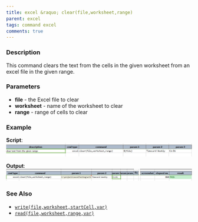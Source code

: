 ```yaml
---
title: excel &raquo; clear(file,worksheet,range)
parent: excel
tags: command excel
comments: true
---
```



### Description
This command clears the text from the cells in the given worksheet from an excel file in the given range.


### Parameters
- **file** \- the Excel file to clear
- **worksheet** \- name of the worksheet to clear
- **range** \- range of cells to clear


### Example
**Script**:
![script](image/clear_01.png)

**Output**:
![output](image/clear_02.png)


### See Also
- [`write(file,worksheet,startCell,var)`](write(file,worksheet,startCell,data))
- [`read(file,worksheet,range,var)`](read(file,worksheet,range,var))
